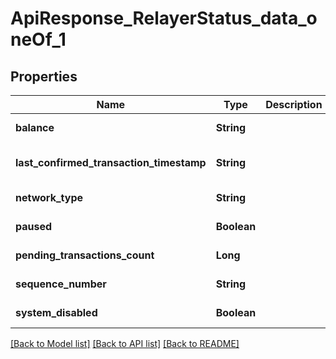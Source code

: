 # ApiResponse_RelayerStatus_data_oneOf_1

## Properties

| Name                                     | Type        | Description | Notes                        |
| ---------------------------------------- | ----------- | ----------- | ---------------------------- |
| **balance**                              | **String**  |             | [default to null]            |
| **last_confirmed_transaction_timestamp** | **String**  |             | [optional] [default to null] |
| **network_type**                         | **String**  |             | [default to null]            |
| **paused**                               | **Boolean** |             | [default to null]            |
| **pending_transactions_count**           | **Long**    |             | [default to null]            |
| **sequence_number**                      | **String**  |             | [default to null]            |
| **system_disabled**                      | **Boolean** |             | [default to null]            |

[[Back to Model list]](../README.md#documentation-for-models) [[Back to API list]](../README.md#documentation-for-api-endpoints) [[Back to README]](../README.md)
